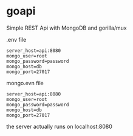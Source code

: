 # goapi
Simple REST Api with MongoDB and gorilla/mux

.env file
```
server_host=api:8080
mongo_user=root
mongo_password=password
mongo_host=db
mongo_port=27017
```

mongo.evn file

```
server_host=api:8080
mongo_user=root
mongo_password=password
mongo_host=db
mongo_port=27017
```
the server actually runs on localhost:8080